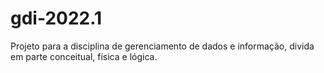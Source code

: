 # gdi-2022.1
Projeto para a disciplina de gerenciamento de dados e informação, divida em parte conceitual, física e lógica. 
